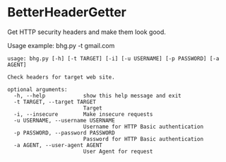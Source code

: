 # BetterHeaderGetter
Get HTTP security headers and make them look good.

Usage example:
bhg.py -t gmail.com

```
usage: bhg.py [-h] [-t TARGET] [-i] [-u USERNAME] [-p PASSWORD] [-a AGENT]

Check headers for target web site.

optional arguments:
  -h, --help            show this help message and exit
  -t TARGET, --target TARGET
                        Target
  -i, --insecure        Make insecure requests
  -u USERNAME, --username USERNAME
                        Username for HTTP Basic authentication
  -p PASSWORD, --password PASSWORD
                        Password for HTTP Basic authentication
  -a AGENT, --user-agent AGENT
                        User Agent for request
```
